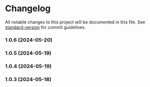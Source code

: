 # Changelog

All notable changes to this project will be documented in this file. See [standard-version](https://github.com/conventional-changelog/standard-version) for commit guidelines.

### 1.0.6 (2024-05-20)

### 1.0.5 (2024-05-19)

### 1.0.4 (2024-05-19)

### 1.0.3 (2024-05-18)
